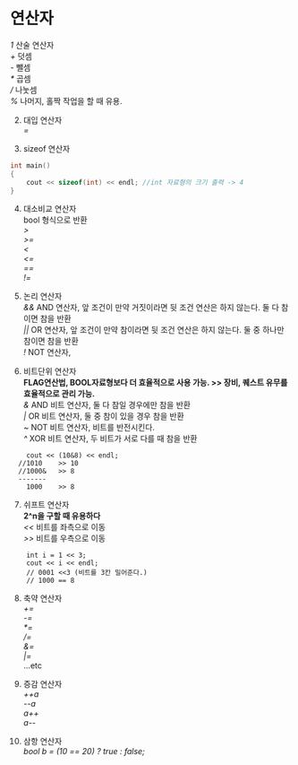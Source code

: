 # 연산자
_1_ 산술 연산자   
_+_ 덧셈   
_-_ 뺄셈   
_*_ 곱셈   
_/_ 나눗셈   
_%_ 나머지, 홀짝 작업을 할 때 유용.   
   
2. 대입 연산자   
_=_   
   
3. sizeof 연산자   
```c++
int main()
{
	cout << sizeof(int) << endl; //int 자료형의 크기 출력 -> 4
}
```
   
4. 대소비교 연산자   
bool 형식으로 반환   
_>_   
_>=_   
_<_   
_<=_   
_==_   
_!=_   
   
5. 논리 연산자   
_&&_ AND 연산자, 앞 조건이 만약 거짓이라면 뒷 조건 연산은 하지 않는다. 둘 다 참이면 참을 반환   
_||_ OR 연산자, 앞 조건이 만약 참이라면 뒷 조건 연산은 하지 않는다. 둘 중 하나만 참이면 참을 반환   
_!_ NOT 연산자,  
   
6. 비트단위 연산자   
__FLAG연산법, BOOL자료형보다 더 효율적으로 사용 가능. >> 장비, 퀘스트 유무를 효율적으로 관리 가능.__   
_&_ AND 비트 연산자, 둘 다 참일 경우에만 참을 반환   
_|_ OR 비트 연산자, 둘 중 참이 있을 경우 참을 반환   
_~_ NOT 비트 연산자, 비트를 반전시킨다.   
_^_ XOR 비트 연산자, 두 비트가 서로 다를 때 참을 반환   
```
	cout << (10&8) << endl;
  //1010    >> 10
  //1000&   >> 8
  -------
    1000    >> 8
```
   
7. 쉬프트 연산자   
__2^n을 구할 때 유용하다__   
_<<_ 비트를 좌측으로 이동   
_>>_ 비트를 우측으로 이동   
```
	int i = 1 << 3;
	cout << i << endl;
	// 0001 <<3 (비트를 3칸 밀어준다.)
	// 1000 == 8
```
   
8. 축약 연산자   
_+=_   
_-=_   
_*=_   
_/=_   
_&=_   
_|=_   
...etc   
   
10. 증감 연산자   
_++a_   
_--a_   
_a++_   
_a--_   

12. 삼항 연산자   
_bool b = (10 == 20) ? true : false;_
